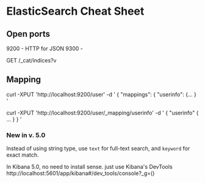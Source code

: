 # ElasticSearch Cheat Sheet

## Open ports
9200 - HTTP for JSON
9300 - 

GET /_cat/indices?v

## Mapping

curl -XPUT 'http://localhost:9200/user' -d '
{
    "mappings": {
        "userinfo": {...
} 
'

curl -XPUT 'http://localhost:9200/user/_mapping/userinfo' -d '
{
    "userinfo" {
        ...
    }
}
'


### New in v. 5.0
Instead of using string type, use `text` for full-text search, and `keyword` for exact match.

In Kibana 5.0, no  need to install sense. just use Kibana's DevTools
http://localhost:5601/app/kibana#/dev_tools/console?_g=()